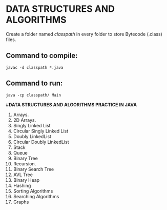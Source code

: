 # DATA STRUCTURES AND ALGORITHMS
Create a folder named *classpath* in every folder to store Bytecode (.class) files.
## Command to compile: 
    javac -d classpath *.java
## Command to run: 
    java -cp classpath/ Main
#**DATA STRUCTURES AND ALGORITHMS PRACTICE IN JAVA**
1. Arrays.
2. 2D Arrays.
3. Singly Linked List
4. Circular Singly Linked List
5. Doubly LinkedList
6. Circular Doubly LinkedList
7. Stack
8. Queue
9. Binary Tree
10. Recursion.
11. Binary Search Tree
12. AVL Tree
13. Binary Heap
14. Hashing
15. Sorting Algorithms
16. Searching Algorithms
17. Graphs
